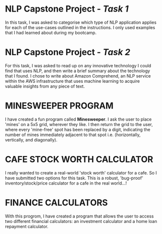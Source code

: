 # NLP Capstone Project - _Task 1_
In this task, I was asked to categorise which type of NLP application applies for each of the use-cases outlined in the instructions.  I only used examples that I had learned about during my bootcamp.

# NLP Capstone Project - _Task 2_
For this task, I was asked to read up on any innovative technology I could find that uses NLP, and then write a brief summary about the technology that I found. I chose to write about Amazon Comprehend, an NLP service within the AWS infrastructure that uses machine learning to acquire valuable insights from any piece of text.

# MINESWEEPER PROGRAM
I have created a fun program called **Minesweeper**.  I ask the user to place 'mines' on a 5x5 grid, wherever they like.  I then return the grid to the user, where every 'mine-free' spot has been replaced by a digit, indicating the number of mines immediately adjacent to that spot i.e. (horizontally, vertically, and diagonally).

# CAFE STOCK WORTH CALCULATOR
I really wanted to create a real-world 'stock worth' calculator for a cafe.  So I have submitted two options for this task.  This is a robust, 'bug-proof' inventory/stock/price calculator for a cafe in the real world...!

# FINANCE CALCULATORS
With this progrom, I have created a program that allows the user to access two different financial calculators: an investment calculator and a home loan repayment calculator.
